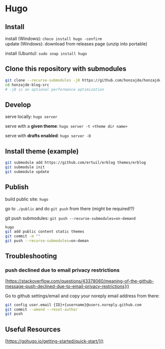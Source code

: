 # Hugo

## Install 

install (Windows):
`choco install hugo -confirm`  
update (Windows): download from releases page (unzip into portable)  

install (Ubuntu): `sudo snap install hugo`

## Clone this repository with submodules

```sh
git clone --recurse-submodules -j8 https://github.com/honzajde/honzajde-blog-src.git
cd honzajde-blog-src
# -j8 is an optional performance optimization
```

## Develop

serve locally:
`hugo server`  

serve with a **given theme**:
`hugo server -t <theme dir name>`

serve with **drafts enabled**:
`hugo server -D`

## Install theme (example)

```sh
git submodule add https://github.com/ertuil/erblog themes/erblog
git submodule init
git submodule update
```

## Publish

build public site:
`hugo`

go to `./public` and do `git push` from there (might be required!?)

git push submodules:
`git push --recurse-submodules=on-demand`

```sh
hugo
git add public content static themes
git commit -m ""
git push --recurse-submodules=on-deman
```

## Troubleshooting

### push declined due to email privacy restrictions

[https://stackoverflow.com/questions/43378060/meaning-of-the-github-message-push-declined-due-to-email-privacy-restrictions]()

Go to github settings/email and copy your noreply email address from there:

```sh
git config user.email {ID}+{username}@users.noreply.github.com
git commit --amend --reset-author
git push
```

## Useful Resources

[https://gohugo.io/getting-started/quick-start/]()
